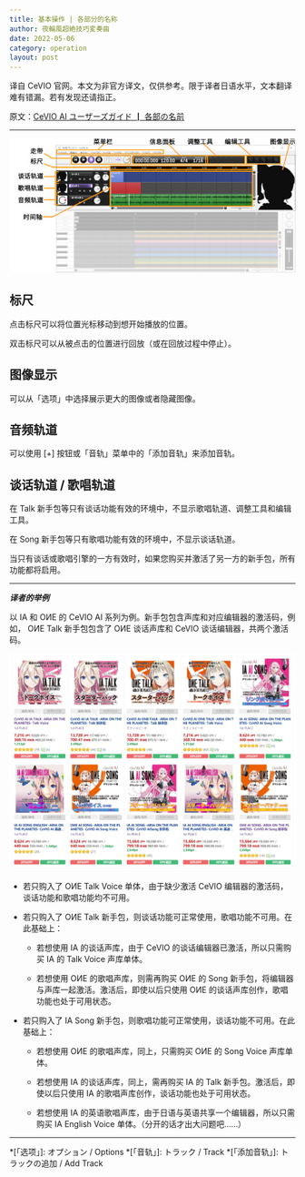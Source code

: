 ```yaml
---
title: 基本操作 | 各部分的名称
author: 夜輪風超絶技巧変奏曲
date: 2022-05-06
category: operation
layout: post
---
```

译自 CeVIO 官网。本文为非官方译文，仅供参考。限于译者日语水平，文本翻译难有错漏。若有发现还请指正。

原文：[CeVIO AI ユーザーズガイド ┃ 各部の名前](https://cevio.jp/guide/cevio_ai/operation/)

---

![name of each part](../assets/images/002_w.jpg)

## 标尺

点击标尺可以将位置光标移动到想开始播放的位置。

双击标尺可以从被点击的位置进行回放（或在回放过程中停止）。

## 图像显示

可以从「选项」中选择展示更大的图像或者隐藏图像。

## 音频轨道

可以使用 [+] 按钮或「音轨」菜单中的「添加音轨」来添加音轨。

## 谈话轨道 / 歌唱轨道

在 Talk 新手包等只有谈话功能有效的环境中，不显示歌唱轨道、调整工具和编辑工具。

在 Song 新手包等只有歌唱功能有效的环境中，不显示谈话轨道。

当只有谈话或歌唱引擎的一方有效时，如果您购买并激活了另一方的新手包，所有功能都将启用。

---
***译者的举例***

以 IA 和 OИE 的 CeVIO AI 系列为例。新手包包含声库和对应编辑器的激活码，例如， OИE Talk 新手包包含了 OИE 谈话声库和 CeVIO 谈话编辑器，共两个激活码。

![IA & ONE's CeVIO Series](../assets/images/IA_ONE_s_pack.png)

- 若只购入了 OИE Talk Voice 单体，由于缺少激活 CeVIO 编辑器的激活码，谈话功能和歌唱功能均不可用。

- 若只购入了 OИE Talk 新手包，则谈话功能可正常使用，歌唱功能不可用。在此基础上：

  - 若想使用 IA 的谈话声库，由于 CeVIO 的谈话编辑器已激活，所以只需购买 IA 的 Talk Voice 声库单体。

  - 若想使用 OИE 的歌唱声库，则需再购买 OИE 的 Song 新手包，将编辑器与声库一起激活。激活后，即使以后只使用 OИE 的谈话声库创作，歌唱功能也处于可用状态。

- 若只购入了 IA Song 新手包，则歌唱功能可正常使用，谈话功能不可用。在此基础上：

  - 若想使用 OИE 的歌唱声库，同上，只需购买 OИE 的 Song Voice 声库单体。

  - 若想使用 IA 的谈话声库，同上，需再购买 IA 的 Talk 新手包。激活后，即使以后只使用 IA 的歌唱声库创作，谈话功能也处于可用状态。

  - 若想使用 IA 的英语歌唱声库，由于日语与英语共享一个编辑器，所以只需购买 IA English Voice 单体。（分开的话才出大问题吧……）

---

*[「选项」]: オプション / Options
*[「音轨」]: トラック / Track
*[「添加音轨」]: トラックの追加 / Add Track

